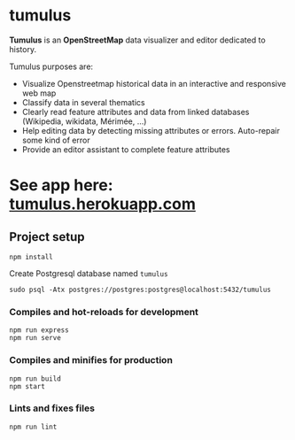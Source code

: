 # tumulus

**Tumulus** is an **OpenStreetMap** data visualizer and editor dedicated to history.

Tumulus purposes are:

* Visualize Openstreetmap historical data in an interactive and responsive web map
* Classify data in several thematics
* Clearly read feature attributes and data from linked databases (Wikipedia, wikidata, Mérimée, ...)
* Help editing data by detecting missing attributes or errors. Auto-repair some kind of error
* Provide an editor assistant to complete feature attributes

# See app here: [tumulus.herokuapp.com](https://tumulus.herokuapp.com)

## Project setup
```
npm install
```

Create Postgresql database named `tumulus`

```
sudo psql -Atx postgres://postgres:postgres@localhost:5432/tumulus
```

### Compiles and hot-reloads for development
```
npm run express
npm run serve
```

### Compiles and minifies for production
```
npm run build
npm start
```

### Lints and fixes files
```
npm run lint
```
